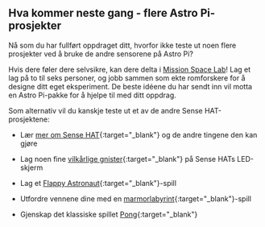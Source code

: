 ## Hva kommer neste gang - flere Astro Pi-prosjekter

Nå som du har fullført oppdraget ditt, hvorfor ikke teste ut noen flere prosjekter ved å bruke de andre sensorene på Astro Pi?

Hvis dere føler dere selvsikre, kan dere delta i [Mission Space Lab](https://astro-pi.org/missions/space-lab/)! Lag et lag på to til seks personer, og jobb sammen som ekte romforskere for å designe ditt eget eksperiment. De beste idéene du har sendt inn vil motta en Astro Pi-pakke for å hjelpe til med ditt oppdrag.

Som alternativ vil du kanskje teste ut et av de andre Sense HAT-prosjektene:

+ Lær [mer om Sense HAT](https://projects.raspberrypi.org/en/projects/getting-started-with-the-sense-hat){:target="_blank"} og de andre tingene den kan gjøre

+ Lag noen fine [vilkårlige gnister](https://projects.raspberrypi.org/en/projects/sense-hat-random-sparkles){:target="_blank"} på Sense HATs LED-skjerm

+ Lag et [Flappy Astronaut](https://projects.raspberrypi.org/en/projects/flappy-astronaut){:target="_blank"}-spill

+ Utfordre vennene dine med en [marmorlabyrint](https://projects.raspberrypi.org/en/projects/sense-hat-marble-maze){:target="_blank"}-spill

+ Gjenskap det klassiske spillet [Pong](https://projects.raspberrypi.org/en/projects/sense-hat-pong){:target="_blank"}
